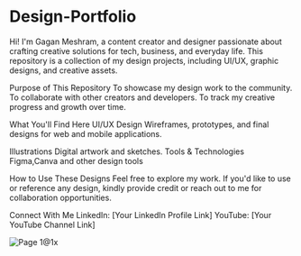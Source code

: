 # Design-Portfolio

Hi! I'm Gagan Meshram, a content creator and designer passionate about crafting creative solutions for tech, business, and everyday life. This repository is a collection of my design projects, including UI/UX, graphic designs, and creative assets.

Purpose of This Repository
To showcase my design work to the community.
To collaborate with other creators and developers.
To track my creative progress and growth over time.

What You'll Find Here
UI/UX Design
Wireframes, prototypes, and final designs for web and mobile applications.

Illustrations
Digital artwork and sketches.
Tools & Technologies
Figma,Canva and other design tools

How to Use These Designs
Feel free to explore my work. If you'd like to use or reference any design, kindly provide credit or reach out to me for collaboration opportunities.

Connect With Me
LinkedIn: [Your LinkedIn Profile Link]
YouTube: [Your YouTube Channel Link]

![Page 1@1x](https://github.com/user-attachments/assets/0811a101-2adf-42dd-ac88-16817be87b2c)
